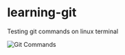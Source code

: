 # learning-git
Testing git commands on linux terminal

![Git Commands](https://rubygarage.s3.amazonaws.com/uploads/article_image/file/599/git-cheatsheet-5.jpg)

